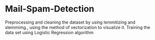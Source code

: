 # Mail-Spam-Detection
Preprocessing and cleaning the dataset by using lemmitizing and stemmimg., using the method of vectorization to visualize it. Training the data set using Logistic Regression algorithm 
